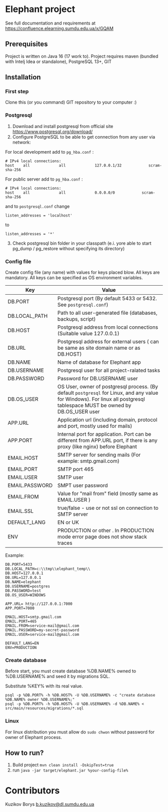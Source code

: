 # Elephant project

See full documentation and requirements at https://confluence.elearning.sumdu.edu.ua/x/GQAM

## Prerequisites

Project is written on Java 16 (17 work to). Project requires maven (bundled with Intelj Idea or standalone), PostgreSQL
13+, GIT

## Installation

### First step

Clone this (or you command) GIT repository to your computer :)

### Postgresql

1. Download and install postgresql from official site https://www.postgresql.org/download/
2. Configure PostgreSQL to be able to get connection from any user via network:

For local development add to `pg_hba.conf` :

    # IPv4 local connections:
    host    all             all             127.0.0.1/32            scram-sha-256

For public server add to `pg_hba.conf` :

    # IPv4 local connections:
    host    all             all             0.0.0.0/0            scram-sha-256

and to `postgresql.conf` change

    listen_addresses = 'localhost'

to

    listen_addresses = '*'

3. Check postgresql bin folder in your classpath (e.i. yore able to start pg_dump / pg_restore without specifying its directory)

### Config file

Create config file (any name) with values for keys placed blow. All keys are mandatory. All keys can be specified as OS
environment variables.

| Key   | Value |    
|-------|-------|
|DB.PORT | Postgresql port (By default 5433 or 5432. See `postgresql.conf`)
|DB.LOCAL_PATH| Path to all user-generated file (databases, backups, script) |
|DB.HOST | Postgresql address from local connections (Suitable value 127.0.0.1) |
|DB.URL | Postgresql address for external users ( can be same as site domain name or as DB.HOST) | 
|DB.NAME | Name of database for Elephant app |
|DB.USERNAME | Postgresql user for all project-ralated tasks |
|DB.PASSWORD | Password for DB.USERNAME user | 
|DB.OS_USER| OS User, owner of postgresql process. (By default `postgresql` for Linux, and any value for Windows). For linux all postgresql tablespace MUST be owned by DB.OS_USER user|
|APP.URL| Application url (including domain, protocol and port, mostly used for mails) |
|APP.PORT| Internal port for application. Port can be different from APP.URL port, if there is any proxy (like nginx) before Elephant |  
|EMAIL.HOST|SMTP server for sending mails (For example: smtp.gmail.com)|
|EMAIL.PORT|SMTP port 465|
|EMAIL.USER|SMTP user|
|EMAIL.PASSWORD|SMPT user password |
|EMAIL.FROM|Value for "mail from" field (mostly same as EMAIL.USER )|
|EMAIL.SSL| true/false - use or not ssl on connection to SMTP server|
|DEFAULT_LANG| EN or UK|
|ENV| PRODUCTION or other . In PRODUCTION mode error page does not show stack traces |

Example:

```
DB.PORT=5433
DB.LOCAL_PATH=c:\\tmp\\elephant_temp\\
DB.HOST=127.0.0.1
DB.URL=127.0.0.1
DB.NAME=elephant
DB.USERNAME=postgres
DB.PASSWORD=test
DB.OS_USER=WINDOWS

APP.URL= http://127.0.0.1:7000
APP.PORT=7000

EMAIL.HOST=smtp.gmail.com
EMAIL.PORT=465
EMAIL.FROM=service-mail@gmail.com
EMAIL.PASSWORD=my-secret-password
EMAIL.USER=service-mail@gmail.com

DEFAULT_LANG=EN
ENV=PRODUCTION
```

### Create database

Before start, you must create database %DB.NAME% owned to %DB.USERNAME% and seed it by migrations SQL.

Substitute %KEY% with its real value.

```
psql -p %DB.PORT% -h %DB.HOST% -U %DB.USERNAME% -c "create database %DB.NAME% owner %DB.USERNAME%;"
psql -p %DB.PORT% -h %DB.HOST% -U %DB.USERNAME% -d %DB.NAME% < src/main/resources/migrations/*.sql
```

### Linux

For linux distribution you must allow do `sudo chwon` without password for owner of Elephant process.

## How to run?

1. Build project
   `mvn clean install -DskipTest=true`
2. run
   `java -jar target/elephant.jar %your-config-file%`

# Contributors

Kuzikov Borys <b.kuzikov@dl.sumdu.edu.ua>